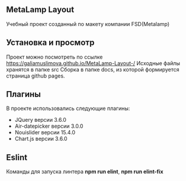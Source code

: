 ## MetaLamp Layout
Учебный проект созданный по макету компании FSD(Metalamp)

## Установка и просмотр
Проект можно посмотреть по ссылке https://galiamuslimova.github.io/MetaLamp-Layout-/
Исходные файлы хранятся в папке src
Сборка в папке docs, из которой формируется страница github pages.

## Плагины
В проекте использовались следующие плагины:
+ JQuery версии 3.6.0
+ Air-datepicker версии 3.0.0
+ Nouislider версии 15.4.0
+ Chart.js версии 3.6.0

## Eslint
Команды для запуска линтера **npm run elint**, **npm run elint-fix**




